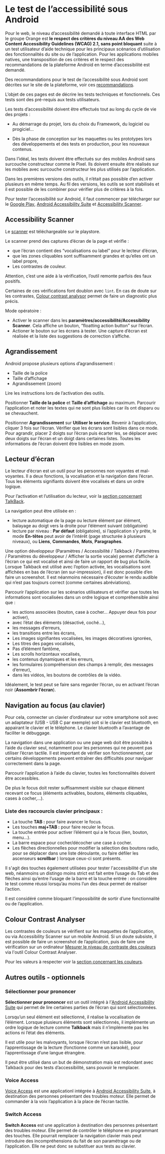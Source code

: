 # Le test de l’accessibilité sous Android

<script>$(document).ready(function () {
    setBreadcrumb([{"label":"Critères incontournables sous Android", "url": "./criteria-android.html"},
        {"label":"Pour le test"}
	]);
    addSubMenu([
        {"label":"Critères de conception","url":"criteria-android-conception.html"},
        {"label":"Guide pour les développeurs","url":"criteria-android-dev.html"},
        {"label":"TalkBack","url":"screen-reader-talkback.html"},
        {"label":"Tests","url":"criteria-android-test.html", "expanded": true}
    ]);
});</script>

<span data-menuitem="criteria-android"></span>

Pour le web, le niveau d’accessibilité demandé à toute interface <abbr>HTML</abbr> par le groupe Orange est **le respect des critères du niveau AA des <span lang="en">Web Content Accessibility Guidelines</span> (<abbr>WCAG</abbr>) 2.1, sans point bloquant** suite à un test utilisateur d’aide technique pour les principaux scénarios d’utilisation des fonctionnalités du site ou de l’application. Pour les applications mobiles natives, une transposition de ces critères et le respect des recommandations de la plateforme Android en terme d’accessibilité est demandé.

Des recommandations pour le test de l’accessibilité sous Android sont décrites sur le site de la plateforme, voir ces [recommandations](https://developer.android.com/training/accessibility/testing).

L’objet de ces pages est de décrire les tests techniques et fonctionnels. Ces tests sont des pré-requis aux tests utilisateurs. 

Les tests d’accessibilité doivent être effectués tout au long du cycle de vie des projets :

* Au démarrage du projet, lors du choix du Framework, du logiciel ou progiciel…

* Dès la phase de conception sur les maquettes ou les prototypes lors des développements et des tests en production, pour les nouveaux contenus.

Dans l’idéal, les tests doivent être effectués sur des mobiles Android sans surcouche constructeur comme le Pixel. Ils doivent ensuite être réalisés sur les mobiles avec surcouche constructeur les plus utilisés par l’application.

Dans les premières versions des outils, il n’était pas possible d’en activer plusieurs en même temps. Au fil des versions, les outils se sont stabilisés et il est possible de les combiner pour vérifier plus de critères à la fois.

Pour tester l’accessibilité sur Android, il faut commencer par télécharger sur le [<span lang="en">Google Play</span>](https://play.google.com/store/apps?hl=fr), [<span lang="en">Android Accessibility Suite</span>](https://play.google.com/store/apps/details?id=com.google.android.marvin.talkback) et [<span lang="en">Accessibility Scanner</span>](https://play.google.com/store/apps/details?id=com.google.android.apps.accessibility.auditor).



## Accessibility Scanner

Le [scanner](https://play.google.com/store/apps/details?id=com.google.android.apps.accessibility.auditor) est téléchargeable sur le playstore.

Le scanner prend des captures d’écran de la page et vérifie :
* que l’écran contient des “vocalisations ou label” pour le lecteur d’écran,
* que les zones cliquables sont suffisamment grandes et qu’elles ont un label propre, 
* Les contrastes de couleur.

Attention, c’est une aide à la vérification, l’outil remonte parfois des faux positifs.

Certaines de ces vérifications font doublon avec `lint`.
En cas de doute sur les contrastes, [<span lang="en">Colour contrast analysor</span>](https://developer.paciellogroup.com/resources/contrastanalyser/) permet de faire un diagnostic plus précis.

Mode opératoire :
* Activer le scanner dans les **paramètres/accessibilité/Accessibility Scanner**. Cela affiche un bouton, “<span lang="en">floatting action button</span>” sur l’écran.
* Actioner le bouton sur les écrans à tester. Une capture d’écran est réalisée et la liste des suggestions de correction s’affiche.

## Agrandissement

Android propose plusieurs options d’agrandissement :
* Taille de la police
* Taille d’affichage
* Agrandissement (zoom)

Lire les instructions lors de l’activation des outils.

Positionner **Taille de la police** et **Taille d’affichage** au maximum. Parcourir l’application et noter les textes qui ne sont plus lisibles car ils ont disparu ou se chevauchent. 

Positionner **Agrandissement** sur **Utiliser le service**. Revenir à l’application, cliquer 3 fois sur l’écran. Vérifier que les écrans sont lisibles dans ce mode. Pour agrandir, placer 2 doigts sur l’écran puis écarter les, se déplacer avec deux doigts sur l’écran et un doigt dans certaines listes. Toutes les informations de l’écran doivent être lisibles en mode zoom.


## Lecteur d’écran

Le lecteur d’écran est un outil pour les personnes non voyantes et mal-voyantes. Il a deux fonctions, la vocalisation et la navigation dans l’écran. Tous les éléments signifiants doivent être vocalisés et dans un ordre logique.

Pour l’activation et l’utilisation du lecteur, voir la [section concernant <span lang="en">TalkBack</span>](./screen-reader-talkback.html).

La navigation peut être utilisée en :
- lecture automatique de la page ou lecture élément par élément, balayage au doigt vers la droite pour l’élément suivant (obligatoire)
- lecture par niveau : **Par défaut** (obligatoire), si l’application s’y prête, le mode **En-têtes** peut avoir de l’intérêt (page structurée à plusieurs niveaux), ou **Liens**, **Commandes**, **Mots**, **Paragraphes**.

Une option développeur (Paramètres / Accessibilité / Talkback / Paramètres / Paramètres du développeur / Afficher la sortie vocale) permet d’afficher à l’écran ce qui est vocalisé et ainsi de faire un rapport de bug plus facile. Lorsque Talkback est utilisé avec l’option activée, les vocalisations sont affichées en bas de l’écran (en sur-impression), il est donc possible d’en faire un screenshot. Il est néanmoins nécessaire d’écouter le rendu audible qui n’est pas toujours correct (comme certaines abréviations).

Parcourir l’application sur les scénarios utilisateurs et vérifier que toutes les informations sont vocalisées dans un ordre logique et compréhensible ainsi que :
- les actions associées (bouton, case à cocher… Appuyer deux fois pour activer),
- avec l’état des éléments (désactivé, coché…),
- les messages d’erreurs,
- les transitions entre les écrans,
- Les images signifiantes vocalisées, les images décoratives ignorées,
- Les titres des pages vocalisés,
- Pas d’élément fantôme,
- Les scrolls horizontaux vocalisés,
- les contenus dynamiques et les erreurs,
- les formulaires (compréhension des champs à remplir, des messages d’erreur),
- dans les vidéos, les boutons de contrôles de la vidéo.


Idéalement, le test peut se faire sans regarder l’écran, ou en activant l’écran noir (**Assombrir l’écran**).

## Navigation au focus (au clavier)

Pour cela, connecter un clavier d’ordinateur sur votre smartphone soit avec un adaptateur (USB - USB C par exemple) soit si le clavier est bluetooth, en appairant le clavier et le téléphone. Le clavier bluetooth a l’avantage de faciliter le débuggage.

La navigation dans une application ou une page web doit être possible à l’aide du clavier seul, notamment pour les personnes qui ne peuvent pas utiliser l’écran tactile. Il est important de vérifier son fonctionnement, car certains développements peuvent entraîner des difficultés pour naviguer correctement dans la page.
  
Parcourir l’application à l’aide du clavier, toutes les fonctionnalités doivent être accessibles.  

De plus le focus doit rester suffisamment visible sur chaque élément recevant ce focus (éléments activables, boutons, éléments cliquables, cases à cocher,…).

### Liste des raccourcis clavier principaux&nbsp;: 
* La touche **TAB :** pour faire avancer le focus.
* Les touches **maj+TAB :** pour faire reculer le focus.
* La touche entrée pour activer l’élément qui a le focus (lien, bouton, menu…).
* La barre espace pour cocher/décocher une case à cocher.
* Les flèches directionnelles pour modifier la sélection des boutons radio, pour se déplacer dans une liste déroulante, ou faire défiler les ascenseurs **scrollbar** ) lorsque ceux-ci sont présents.

Il s'agit des touches également utilisées pour tester l'accessibilité d'un site web, néanmoins un distingo moins strict est fait entre l’usage du Tab et des flèches ainsi qu’entre l’usage de la barre et la touche entrée : on considère le test comme réussi lorsqu’au moins l’un des deux permet de réaliser l’action.

Il est considéré comme bloquant l’impossibilité de sortir d’une fonctionnalité ou de l’application.

## Colour Contrast Analyser
Les contrastes de couleurs se vérifient sur les maquettes de l’application, ou via <span lang="en">Accessibility Scanner</span> sur un mobile Android. Si un doute subsiste, il est possible de faire un screenshot de l’application, puis de faire une vérification sur un ordinateur [Mesurer le niveau de contraste des couleurs](./methodes-outils-contrastes.html) via l'outil <span lang="en">Colour Contrast Analyser</span>.

Pour les valeurs à respecter voir la [section concernant les couleurs](./criteria-android-conception.html#couleurs).

## Autres outils - optionnels

### Sélectionner pour prononcer
**Sélectionner pour prononcer** est un outil intégré à l’[<span lang="en">Android Accessibility Suite</span>](https://play.google.com/store/apps/details?id=com.google.android.marvin.talkback) qui permet de lire certaines parties de l’écran qui sont sélectionnées. 

Lorsqu’un seul élément est sélectionné, il réalise la vocalisation de l’élément. Lorsque plusieurs éléments sont sélectionnés, il implémente un ordre logique de lecture comme **<span lang="en">Talkback</span>** mais il n’implémente pas les actions ni l’état des éléments.

Il est utile pour les malvoyants, lorsque l’écran n’est pas lisible, pour l’apprentissage de la lecture (fonctionne comme un karaoké), pour l’apprentissage d’une langue étrangère.

Il peut être utilisé dans un but de démonstration mais est redondant avec Talkback pour des tests d’accessibilité, sans pouvoir le remplacer.

### Voice Access
[Voice Access](https://play.google.com/store/apps/details?id=com.google.android.apps.accessibility.voiceaccess) est une applicationl intégrée à [<span lang="en">Android Accessibility Suite</span>](https://play.google.com/store/apps/details?id=com.google.android.marvin.talkback), à destination des personnes présentant des troubles moteur. Elle permet de commander à la voix l’application à la place de l’écran tactile.


### Switch Access
**Switch Access** est une application à destination des personnes présentant des troubles moteur. Elle permet de contrôler le téléphone en programmant des touches. Elle pourrait remplacer la navigation clavier mais peut introduire des incompréhensions du fait de son paramétrage ou de l’application. Elle ne peut donc se substituer aux tests au clavier.



<!--  This file is part of a11y-guidelines | Our vision of mobile & web accessibility guidelines and best practices, with valid/invalid examples.
 Copyright (C) 2016  Orange SA
 See the Creative Commons Legal Code Attribution-ShareAlike 3.0 Unported License for more details (LICENSE file). -->